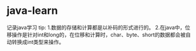 # java-learn
记录java学习
tip:
1.数据的存储和计算都是以补码的形式进行的。
2.在java中，位移操作是针对int和long的，在位移和计算时，char、byte、short的数据都会被自动转换成int类型来操作。
